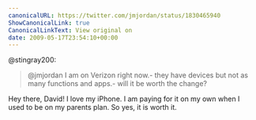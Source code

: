 ```yaml
---
canonicalURL: https://twitter.com/jmjordan/status/1830465940
ShowCanonicalLink: true
CanonicalLinkText: View original on
date: 2009-05-17T23:54:10+00:00
---
```

@stingray200:

> @jmjordan I am on Verizon right now.- they have devices but not as many functions and apps.- will it be worth the change?

Hey there, David! I love my iPhone. I am paying for it on my own when I used to be on my parents plan. So yes, it is worth it.